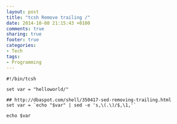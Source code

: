 ```yaml
---
layout: post
title: "tcsh Remove trailing /"
date: 2014-10-08 21:15:43 +0100
comments: true
sharing: true
footer: true
categories: 
- Tech
tags:
- Programming
---
```



    #!/bin/tcsh

    set var = "helloworld/"

    ## http://dbaspot.com/shell/350417-sed-removing-trailing.html
    set var = `echo "$var" | sed -e 's,\(.\)/$,\1,'`

    echo $var

